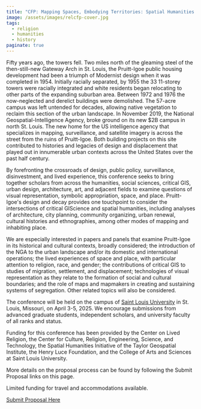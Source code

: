 ```yaml
---
title: "CFP: Mapping Spaces, Embodying Territories: Spatial Humanities and GIScience Across the Disciplines"
image: /assets/images/relcfp-cover.jpg
tags:
  - religion
  - humanities
  - history
paginate: true   
---
```

Fifty years ago, the towers fell. Two miles north of the gleaming steel of the then-still-new Gateway Arch in St. Louis, the Pruitt-Igoe public housing development had been a triumph of Modernist design when it was completed in 1954. Initially racially separated, by 1955 the 33 11-storey towers were racially integrated and white residents began relocating to other parts of the expanding suburban area. Between 1972 and 1976 the now-neglected and derelict buildings were demolished. The 57-acre campus was left untended for decades, allowing native vegetation to reclaim this section of the urban landscape. In November 2019, the National Geospatial-Intelligence Agency, broke ground on its new $2B campus in north St. Louis. The new home for the US intelligence agency that specializes in mapping, surveillance, and satellite imagery is across the street from the ruins of Pruitt-Igoe. Both building projects on this site contributed to histories and legacies of design and displacement that played out in innumerable urban contexts across the United States over the past half century.

By forefronting the crossroads of design, public policy, surveillance, disinvestment, and lived experience, this conference seeks to bring together scholars from across the humanities, social sciences, critical GIS, urban design, architecture, art, and adjacent fields to examine questions of visual representation, symbolic appropriation, space, and place. Pruitt-Igoe's design and decay provides one touchpoint to consider the intersections of critical GIScience and spatial humanities, including analyses of architecture, city planning, community organizing, urban renewal, cultural histories and ethnographies, among other modes of mapping and inhabiting place.

We are especially interested in papers and panels that examine Pruitt-Igoe in its historical and cultural contexts, broadly considered; the introduction of the NGA to the urban landscape and/or its domestic and international operations; the lived experiences of space and place, with particular attention to religion, race, and gender; the contributions of critical GIS to studies of migration, settlement, and displacement; technologies of visual representation as they relate to the formation of social and cultural boundaries; and the role of maps and mapmakers in creating and sustaining systems of segregation. Other related topics will also be considered.

The conference will be held on the campus of [Saint Louis University](https://www.slu.edu/) in St. Louis, Missouri, on April 3-5, 2025. We encourage submissions from advanced graduate students, independent scholars, and university faculty of all ranks and status.

Funding for this conference has been provided by the Center on Lived Religion, the Center for Culture, Religion, Engineering, Science, and Technology, the Spatial Humanities Initiative of the Taylor Geospatial Institute, the Henry Luce Foundation, and the College of Arts and Sciences at Saint Louis University.

More details on the proposal process can be found by following the Submit Proposal links on this page.

Limited funding for travel and accommodations available.

[Submit Proposal Here](https://forms.gle/xSL2mZ5iVG1iHmh2A)
